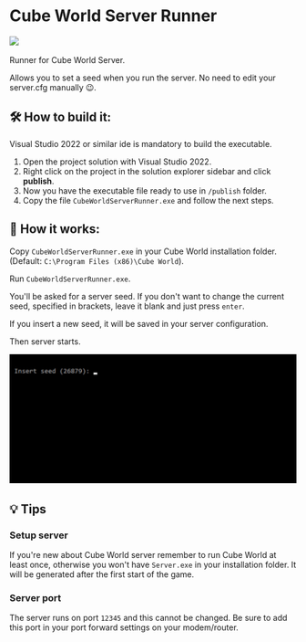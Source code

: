 # Cube World Server Runner

![](https://github.com/Matriz88/CubeWorldServerRunner_source/workflows/CI/badge.svg)

Runner for Cube World Server.

Allows you to set a seed when you run the server. No need to edit your server.cfg manually 😉.

## 🛠️ How to build it:

Visual Studio 2022 or similar ide is mandatory to build the executable.

1. Open the project solution with Visual Studio 2022.
2. Right click on the project in the solution explorer sidebar and click **publish**.
3. Now you have the executable file ready to use in `/publish` folder.
4. Copy the file `CubeWorldServerRunner.exe` and follow the next steps.

## 🚀 How it works:

Copy `CubeWorldServerRunner.exe` in your Cube World installation folder. (Default: `C:\Program Files (x86)\Cube World`).

Run `CubeWorldServerRunner.exe`.

You'll be asked for a server seed. If you don't want to change the current seed, specified in brackets, leave it blank and just press `enter`.

If you insert a new seed, it will be saved in your server configuration.

Then server starts.

![example](/assets/img.gif)

## 💡 Tips

### Setup server

If you're new about Cube World server remember to run Cube World at least once, otherwise you won't have `Server.exe` in your installation folder. It will be generated after the first start of the game.

### Server port

The server runs on port `12345` and this cannot be changed. Be sure to add this port in your port forward settings on your modem/router.
